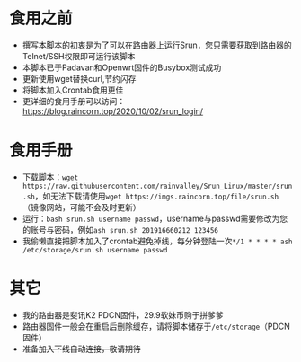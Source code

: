 # 食用之前
* 撰写本脚本的初衷是为了可以在路由器上运行Srun，您只需要获取到路由器的Telnet/SSH权限即可运行该脚本
* 本脚本已于Padavan和Openwrt固件的Busybox测试成功
* 更新使用wget替换curl,节约闪存
* 将脚本加入Crontab食用更佳
* 更详细的食用手册可以访问：https://blog.raincorn.top/2020/10/02/srun_login/

# 食用手册
* 下载脚本：`wget https://raw.githubusercontent.com/rainvalley/Srun_Linux/master/srun.sh`，如无法下载请使用`wget https://imgs.raincorn.top/file/srun.sh`（镜像网站，可能不会及时更新）
* 运行：`bash srun.sh username passwd`，username与passwd需要修改为您的账号与密码，例如`ash srun.sh 201916660212 123456`
* 我偷懒直接把脚本加入了crontab避免掉线，每分钟登陆一次`*/1 * * * * ash /etc/storage/srun.sh username passwd`

# 其它
* 我的路由器是斐讯K2 PDCN固件，29.9软妹币购于拼爹爹
* 路由器固件一般会在重启后删除缓存，请将脚本储存于`/etc/storage`（PDCN固件）
* ~~准备加入下线自动连接，敬请期待~~
